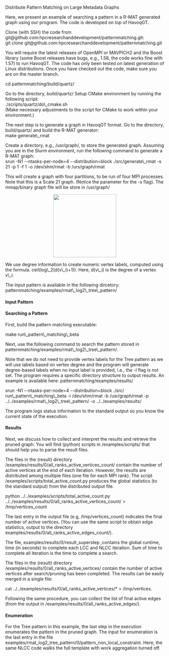 <p>Distribute Pattern Matching on Large Metadata Graphs</p>

<p>Here, we present an example of searching a pattern in a R-MAT generated graph using our program. The code is developed on top of HavoqGT.</p>

<p>Clone (with SSH) the code from git@github.com:hpcresearchanddevelopment/patternmatching.git:
<br/>
git clone git@github.com:hpcresearchanddevelopment/patternmatching.git</p>

<p>You will require the latest releases of OpenMPI or MAVPICH2 and the Boost library (some Boost releases have bugs, e.g., 1.58, the code works fine with 1.57) to run HavoqGT. The code has only been tested on latest generation of Linux distributions. Once you have checked out the code, make sure you are on the master branch.</p>

cd  patternmatching/build/quartz/

<p>Go to the directory, build/quartz/
Setup CMake environment by running the following script: 
<br/>
./scripts/quartz/do\_cmake.sh
<br/>
(Make necessary adjustments to the script for CMake to work within your environment.)</p>

<p>The next step is to generate a graph in HavoqGT format. Go to the directory, build/quartz/ and build the R-MAT generator:
<br/>
make generate\_rmat</p>

<p>Create a directory, e.g., /usr/graph/, to store the generated graph. Assuming you are in the Slurm environment, run the following command to generate a R-MAT graph:
<br/>
srun -N1 --ntasks-per-node=4 --distribution=block ./src/generate\_rmat -s 21 -p 1 -f 1 -o /dev/shm/rmat -b /urs/graph/rmat
</p>

<p>This will create a graph with four partitions, to be run of four MPI processes. Note that this is a Scale 21 graph. (Notice the parameter for the -s flag). The mmap/binary graph file will be store in /usr/graph/</p>

<div align="center"><img src="https://github.com/hpcresearchanddevelopment/patternmatching/blob/master/examples/doc/tree_0011.png" width="200" height="200"></div>

<p>We use degree information to create numeric vertex labels, computed using the formula. ceil(log\_2(d(v\_i)+1)). Here, d(v\_i) is the degree of a vertex v\_i.</p>

<p>The input pattern is available in the following dircetory: patternmatching/examples/rmat\_log2\_tree\_pattern/</p>


<h4>Input Pattern</h4>


<h4>Searching a Pattern</h4>
<p>First, build the pattern matching executable:</p>
<p>make run\_pattern\_matching\_beta</p> 
<p>Next, use the following command to search the pattern stored in patternmatching/examples/rmat\_log2\_tree\_pattern/.</p> 
<p>Note that we do not need to provide vertex labels for the Tree pattern as we will use labels based on vertex degree and the program will generate degree-based labels when no input label is provided, i.e., the -l flag is not set. The program requires a specific directory structure to output results. An example is available here: patternmatching/examples/results/</p> 
<p>srun -N1 --ntasks-per-node=4 --distribution=block ./src/ run\_pattern\_matching\_beta -i /dev/shm/rmat -b /usr/graph/rmat -p ../../examples/rmat\_log2\_tree\_pattern/ -o ../../examples/results/</p>
<p>The program logs status information to the standard output so you know the current state of the execution.</p>

<h4>Results</h4>
<p>Next, we discuss how to collect and interpret the results and retrieve the pruned graph. You will find (python) scripts in /examples/scripts/ that should help you to parse the result files.</p>
<p>The files in the (result) directory /examples/results/0/all_ranks_active_vertices_count/ contain the number of active vertices at the end of each iteration. However, the results are distributed among multiple files (one file for each MPI rank). The script /examples/scripts/total_active_count.py produces the global statistics (to the standard output) from the distributed output file.</p>
<p>python ../../examples/scripts/total_active_count.py ../../examples/results/0/all_ranks_active_vertices_count/ > /tmp/vertices_count</p>
<p>The last entry in the output file (e.g, /tmp/vertices_count) indicates the final number of active vertices. (You can use the same script to obtain edge statistics, output to the directory examples/results/0/all_ranks_active_edges_count/).</p>
<p>The file, examples/results/0/result_superstep ,contains the global runtime, time (in seconds) to complete each LCC and NLCC iteration. Sum of time to complete all iteration is the time to complete a search.</p>
<p>The files in the (result) directory /examples/results/0/all_ranks_active_vertices/ contain the number of active vertices after search/pruning has been completed. The results can be easily merged in a single file:</p> 
<p>cat ../../examples/results/0/all_ranks_active_vertices/* > /tmp/vertices.</p> 
<p>Following the same procedure, you can collect the list of final active edges (from the output in /examples/results/0/all_ranks_active_edges/).</p>

<h4>Enumeration</h4>
<p>For the Tree pattern in this example, the last step in the execution enumerates the pattern in the pruned graph. The input for enumeration is the last entry in the file examples/rmat_log2_tree_pattern/0/pattern_non_local_constraint. Here, the same NLCC code walks the full template with work aggregation turned off.</p>


